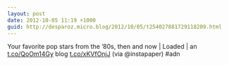 ```yaml
---
layout: post
date: 2012-10-05 11:19 +1000
guid: http://desparoz.micro.blog/2012/10/05/t254027881729118209.html
---
```

Your favorite pop stars from the ’80s, then and now | Loaded | an [t.co/QoOm14Gy](http://t.co/QoOm14Gy) blog [t.co/xKVfOnjJ](http://t.co/xKVfOnjJ) (via @instapaper) #adn
